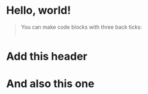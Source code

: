 <!-- DOCTOC SKIP -->
# Hello, world!

> You can make code blocks with three back ticks:
>
> ```

# Add this header

<h1>And also this one</h1>

> ```


